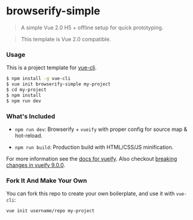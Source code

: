 # browserify-simple

> A simple Vue 2.0 H5 + offline setup for quick prototyping.

> This template is Vue 2.0 compatible.

### Usage

This is a project template for [vue-cli](https://github.com/vuejs/vue-cli).

``` bash
$ npm install -g vue-cli
$ vue init browserify-simple my-project
$ cd my-project
$ npm install
$ npm run dev
```

### What's Included

- `npm run dev`: Browserify + `vueify` with proper config for source map & hot-reload.

- `npm run build`: Production build with HTML/CSS/JS minification.

For more information see the [docs for vueify](https://github.com/vuejs/vueify). Also checkout [breaking changes in vueify 9.0.0](https://github.com/vuejs/vueify/releases/tag/v9.0.0).

### Fork It And Make Your Own

You can fork this repo to create your own boilerplate, and use it with `vue-cli`:

``` bash
vue init username/repo my-project
```